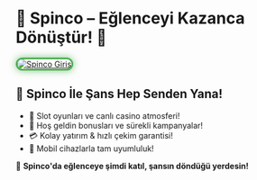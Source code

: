 <h1>🎡 Spinco – Eğlenceyi Kazanca Dönüştür! 💸</h1>

<a href="https://cutt.ly/SpincoLink" title="Spinco Güncel Giriş">
  <img src="https://i.ibb.co/BtMhhf6/g-venligiris.jpg" alt="Spinco Giriş" style="max-width: 100%; border: 3px solid #4caf50; border-radius: 14px; box-shadow: 0px 0px 14px rgba(76, 175, 80, 0.7);">
</a>

<h2>🎰 Spinco İle Şans Hep Senden Yana!</h2>
<ul>
  <li>🎯 Slot oyunları ve canlı casino atmosferi!</li>
  <li>🎁 Hoş geldin bonusları ve sürekli kampanyalar!</li>
  <li>💳 Kolay yatırım & hızlı çekim garantisi!</li>
  <li>📱 Mobil cihazlarla tam uyumluluk!</li>
</ul>

<p>🚀 <strong>Spinco'da eğlenceye şimdi katıl, şansın döndüğü yerdesin!</strong></p>

<meta name="description" content="Spinco ile eğlenceyi kazanca çevir. Giriş adresi, bonuslar ve anında çekim fırsatlarıyla seni bekliyor.">
